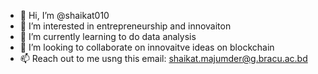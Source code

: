 - 👋 Hi, I’m @shaikat010
- 👀 I’m interested in entrepreneurship and innovaiton
- 🌱 I’m currently learning to do data analysis
- 💞️ I’m looking to collaborate on innovaitve ideas on blockchain
- 📫 Reach out to me usng this email: shaikat.majumder@g.bracu.ac.bd

<!---
shaikat010/shaikat010 is a ✨ special ✨ repository because its `README.md` (this file) appears on your GitHub profile.
You can click the Preview link to take a look at your changes.
--->

